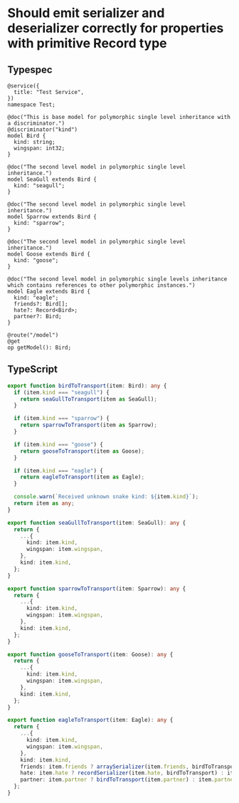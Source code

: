 # Should emit serializer and deserializer correctly for properties with primitive Record type

## Typespec

```tsp
@service({
  title: "Test Service",
})
namespace Test;

@doc("This is base model for polymorphic single level inheritance with a discriminator.")
@discriminator("kind")
model Bird {
  kind: string;
  wingspan: int32;
}

@doc("The second level model in polymorphic single level inheritance.")
model SeaGull extends Bird {
  kind: "seagull";
}

@doc("The second level model in polymorphic single level inheritance.")
model Sparrow extends Bird {
  kind: "sparrow";
}

@doc("The second level model in polymorphic single level inheritance.")
model Goose extends Bird {
  kind: "goose";
}

@doc("The second level model in polymorphic single levels inheritance which contains references to other polymorphic instances.")
model Eagle extends Bird {
  kind: "eagle";
  friends?: Bird[];
  hate?: Record<Bird>;
  partner?: Bird;
}

@route("/model")
@get
op getModel(): Bird;
```

## TypeScript

```ts src/models/serializers.ts function birdToTransport
export function birdToTransport(item: Bird): any {
  if (item.kind === "seagull") {
    return seaGullToTransport(item as SeaGull);
  }

  if (item.kind === "sparrow") {
    return sparrowToTransport(item as Sparrow);
  }

  if (item.kind === "goose") {
    return gooseToTransport(item as Goose);
  }

  if (item.kind === "eagle") {
    return eagleToTransport(item as Eagle);
  }

  console.warn(`Received unknown snake kind: ${item.kind}`);
  return item as any;
}
```

```ts src/models/serializers.ts function seaGullToTransport
export function seaGullToTransport(item: SeaGull): any {
  return {
    ...{
      kind: item.kind,
      wingspan: item.wingspan,
    },
    kind: item.kind,
  };
}
```

```ts src/models/serializers.ts function sparrowToTransport
export function sparrowToTransport(item: Sparrow): any {
  return {
    ...{
      kind: item.kind,
      wingspan: item.wingspan,
    },
    kind: item.kind,
  };
}
```

```ts src/models/serializers.ts function gooseToTransport
export function gooseToTransport(item: Goose): any {
  return {
    ...{
      kind: item.kind,
      wingspan: item.wingspan,
    },
    kind: item.kind,
  };
}
```

```ts src/models/serializers.ts function eagleToTransport
export function eagleToTransport(item: Eagle): any {
  return {
    ...{
      kind: item.kind,
      wingspan: item.wingspan,
    },
    kind: item.kind,
    friends: item.friends ? arraySerializer(item.friends, birdToTransport) : item.friends,
    hate: item.hate ? recordSerializer(item.hate, birdToTransport) : item.hate,
    partner: item.partner ? birdToTransport(item.partner) : item.partner,
  };
}
```
